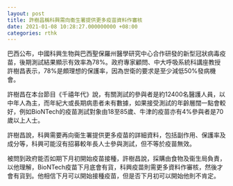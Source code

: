 ```yaml
---
layout: post
title: 許樹昌稱科興需向衞生署提供更多疫苗資料作審核
date: 2021-01-08 10:28:27.000000000 +08:00
categories: rthk
---
```


巴西公布，中國科興生物與巴西聖保羅州醫學研究中心合作研發的新型冠狀病毒疫苗，後期測試結果顯示有效率為78%。政府專家顧問、中大呼吸系統科講座教授許樹昌表示，78%是頗理想的保護率，因為世衛的要求是至少減低50%發病機會。

許樹昌在本台節目《千禧年代》說，有關測試的參與者是約12400名醫護人員，以中年人為主，而年紀大或長期病患者未有數據，如果接受測試的年齡層闊一點會較好，例如BioNTech的疫苗測試對象由18至85歲、牛津的疫苗亦有4%參與者是70歲以上人士。

許樹昌說，科興需要再向衞生署提供更多疫苗的詳細資料，包括副作用、保護率及成分等，科興可能沒有招募較年長人士參與測試，但不等於疫苗無效。

被問到政府能否如期下月初開始疫苗接種，許樹昌說，採購由食物及衞生局負責，以他理解，BioNTech疫苗下月底會有貨，科興疫苗則需更多資料作審核，然後才會有貨到。他相信下月可以開始接種疫苗，但是否下月初可以開始他則不肯定。
